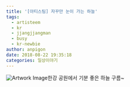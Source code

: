 ```yaml
---
title: '[아티스팀] 자꾸만 눈이 가는 하늘'
tags:
  - artisteem
  - kr
  - jjangjjangman
  - busy
  - kr-newbie
author: anpigon
date: 2018-08-22 19:35:18
categories: 일상이야기
---
```


![Artwork Image](http://13.124.16.246:8000/media/PICNIC_20180612_194516541_Ln9Ypce.jpg)한강 공원에서 기분 좋은 하늘 구름~